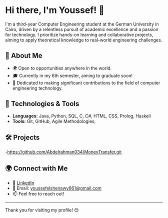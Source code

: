 # Hi there, I'm Youssef! 👋

I'm a third-year Computer Engineering student at the German University in Cairo, driven by a relentless pursuit of academic excellence and a passion for technology. I prioritize hands-on learning and collaborative projects, aiming to apply theoretical knowledge to real-world engineering challenges.

## 🚀 About Me
- 🌍 Open to opportunities anywhere in the world.
- 🎓 Currently in my 6th semester, aiming to graduate soon!
- 🤝 Dedicated to making significant contributions to the field of computer engineering technology.

## 🔧 Technologies & Tools
- **Languages:** Java, Python, SQL, C, C#, HTML, CSS, Prolog, Haskell
- **Tools:** Git, GitHub, Agile Methodologies,

## 🛠 Projects
-https://github.com/Abdelrahman034/MoneyTransfer.git


## 🌍 Connect with Me
- 💼 [LinkedIn](https://www.linkedin.com/in/youssef-elshenawy/)
- 📧 Email: [youssefelshenawy661@gmail.com](mailto:youssefelshenawy661@gmail.com)
- 📫 Feel free to reach out!


---

Thank you for visiting my profile! 😊
